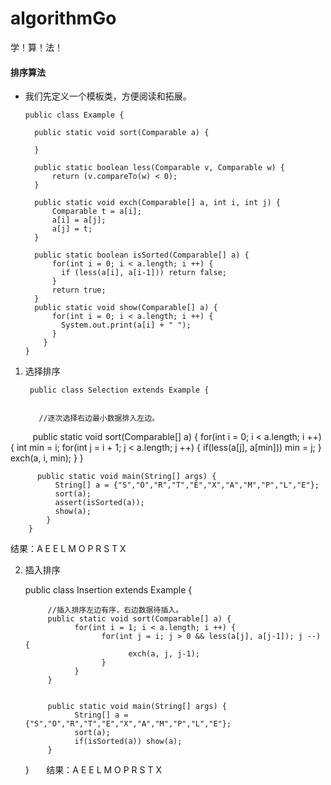 # algorithmGo
学！算！法！

#### 排序算法

* 我们先定义一个模板类，方便阅读和拓展。

      public class Example {

        public static void sort(Comparable a) {

        }

        public static boolean less(Comparable v, Comparable w) {
            return (v.compareTo(w) < 0);
        }

        public static void exch(Comparable[] a, int i, int j) {
            Comparable t = a[i];
            a[i] = a[j];
            a[j] = t;
        }

        public static boolean isSorted(Comparable[] a) {
            for(int i = 0; i < a.length; i ++) {
              if (less(a[i], a[i-1])) return false; 
            }
            return true;
        }
        public static void show(Comparable[] a) {
            for(int i = 0; i < a.length; i ++) {
              System.out.print(a[i] + " ");
            }
          }
      }

1. 选择排序

        public class Selection extends Example {


          //逐次选择右边最小数据排入左边。
          public static void sort(Comparable[] a) {
              for(int i = 0; i < a.length; i ++) {
                  int min = i;
                  for(int j = i + 1; j < a.length; j ++) {
                    if(less(a[j], a[min])) min = j;
                  }
                  exch(a, i, min);
              }
          }

          public static void main(String[] args) {
              String[] a = {"S","O","R","T","E","X","A","M","P","L","E"};
              sort(a);
              assert(isSorted(a));
              show(a);
            }
        }



结果：A E E L M O P R S T X 


2. 插入排序

      public class Insertion extends Example {

            //插入排序左边有序，右边数据待插入。
            public static void sort(Comparable[] a) {
                  for(int i = 1; i < a.length; i ++) {
                        for(int j = i; j > 0 && less(a[j], a[j-1]); j --) {
                              exch(a, j, j-1);
                        }
                  }
            }


            public static void main(String[] args) {
                  String[] a = {"S","O","R","T","E","X","A","M","P","L","E"};
                  sort(a);
                  if(isSorted(a)) show(a);
            }

      }
      
结果：A E E L M O P R S T X

